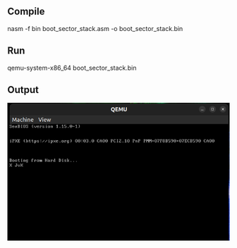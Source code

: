 ## Compile
nasm -f bin boot_sector_stack.asm -o boot_sector_stack.bin

## Run
qemu-system-x86_64 boot_sector_stack.bin

## Output
![Output on qemu](https://github.com/varunkumare99/Os-From-Scratch/blob/main/04/output.png)
